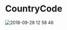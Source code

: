 # CountryCode


![2018-09-28 12 58 46](https://user-images.githubusercontent.com/33824285/46190617-843fa980-c31e-11e8-97be-35be00162e7c.png)
